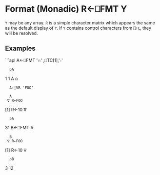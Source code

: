 <!-- Hidden search keywords -->
<div style="display: none;">
  ⎕FMT FMT
</div>






<h1 class="heading"><span class="name">Format (Monadic)</span> <span class="command">R←⎕FMT Y</span></h1>



`Y` may be any array.  `R` is a simple character matrix which appears the same as the default display of `Y`.  If `Y` contains control characters from `⎕TC`, they will be resolved.


<h2 class="example">Examples</h2>
```apl
      A←⎕FMT '∩' ,⎕TC[1],'∘'
 
      ⍴A
1 1
      A
⍝
 
      A←⎕VR 'FOO'
 
      A
     ∇ R←FOO
[1]    R←10
     ∇
 
      ⍴A
31
      B←⎕FMT A
 
      B
     ∇ R←FOO
[1]    R←10
     ∇
 
      ⍴B
3 12
```


